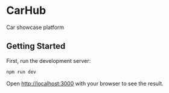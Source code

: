 # CarHub

Car showcase platform

## Getting Started

First, run the development server:

```bash
npm run dev
```

Open [http://localhost:3000](http://localhost:3000) with your browser to see the result.
